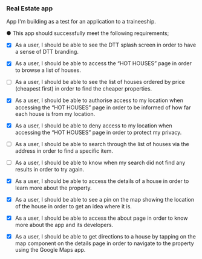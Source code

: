 ### Real Estate app

App I'm building as a test for an application to a traineeship. 

● This app should successfully meet the following requirements;

- [x] As a user, I should be able to see the DTT splash screen in order to have a
      sense of DTT branding.
      
- [x] As a user, I should be able to access the “HOT HOUSES” page in order to
      browse a list of houses.
      
- [ ] As a user, I should be able to see the list of houses ordered by price
      (cheapest first) in order to find the cheaper properties.
      
- [x] As a user, I should be able to authorise access to my location when
      accessing the “HOT HOUSES” page in order to be informed of how far each
      house is from my location.
      
- [x] As a user, I should be able to deny access to my location when accessing
      the “HOT HOUSES” page in order to protect my privacy.
      
- [ ] As a user, I should be able to search through the list of houses via the
      address in order to find a specific item.
      
- [ ] As a user, I should be able to know when my search did not find any results
      in order to try again.
      
- [x] As a user, I should be able to access the details of a house in order to learn
      more about the property.
      
- [x] As a user, I should be able to see a pin on the map showing the location of
      the house in order to get an idea where it is.
      
- [x] As a user, I should be able to access the about page in order to know more
      about the app and its developers.
      
- [x] As a user, I should be able to get directions to a house by tapping on the
      map component on the details page in order to navigate to the property
      using the Google Maps app.